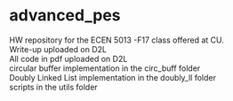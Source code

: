 # advanced_pes <br />
HW repository for the ECEN 5013 -F17 class offered at CU. <br />
Write-up uploaded on D2L <br />
All code in pdf uploaded on D2L <br />
circular buffer implementation in the circ_buff folder <br />
Doubly Linked List implementation in the doubly_ll folder <br />
scripts in the utils folder <br />
